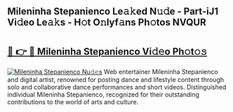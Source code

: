## Mileninha Stepanienco Le𝚊𝚔ed N𝚞𝚍e - Part-iJ1 Vi𝚍eo Le𝚊𝚔s - H𝚘t O𝚗lyf𝚊ns Ph𝚘tos NVQUR

# <h2><a href="http://hf1y3sm.feru.top/?c=Mileninha+Stepanienco">🔗 👉 🔴 Mileninha Stepanienco Vi𝚍𝚎o Ph𝚘t𝚘𝚜</a></h2>

[![Mileninha Stepanienco Nu𝚍𝚎s](https://i.imgur.com/0TWrTi3.gif)](http://hf1y3sm.feru.top/?c=Mileninha+Stepanienco)
Web entertainer Mileninha Stepanienco and digital artist, renowned for posting dance and lifestyle content through solo and collaborative dance performances and short videos. Distinguished individual Mileninha Stepanienco, recognized for their outstanding contributions to the world of arts and culture. 
